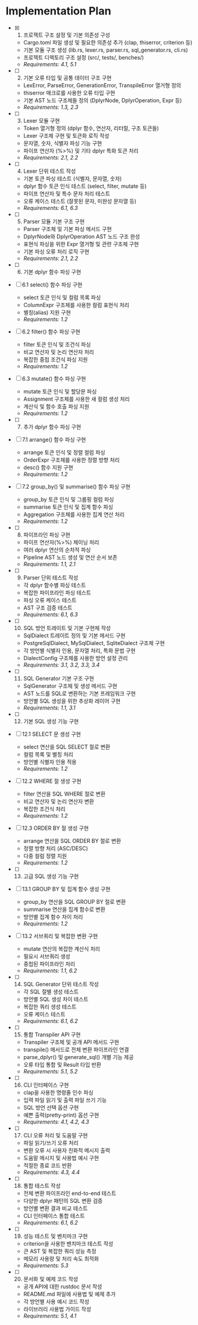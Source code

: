# Implementation Plan

- [x] 1. 프로젝트 구조 설정 및 기본 의존성 구성
  - Cargo.toml 파일 생성 및 필요한 의존성 추가 (clap, thiserror, criterion 등)
  - 기본 모듈 구조 생성 (lib.rs, lexer.rs, parser.rs, sql_generator.rs, cli.rs)
  - 프로젝트 디렉토리 구조 설정 (src/, tests/, benches/)
  - _Requirements: 4.1, 5.1_

- [ ] 2. 기본 오류 타입 및 공통 데이터 구조 구현
  - LexError, ParseError, GenerationError, TranspileError 열거형 정의
  - thiserror 매크로를 사용한 오류 타입 구현
  - 기본 AST 노드 구조체들 정의 (DplyrNode, DplyrOperation, Expr 등)
  - _Requirements: 1.3, 2.3_

- [ ] 3. Lexer 모듈 구현
  - Token 열거형 정의 (dplyr 함수, 연산자, 리터럴, 구조 토큰들)
  - Lexer 구조체 구현 및 토큰화 로직 작성
  - 문자열, 숫자, 식별자 파싱 기능 구현
  - 파이프 연산자 (%>%) 및 기타 dplyr 특화 토큰 처리
  - _Requirements: 2.1, 2.2_

- [ ] 4. Lexer 단위 테스트 작성
  - 기본 토큰 파싱 테스트 (식별자, 문자열, 숫자)
  - dplyr 함수 토큰 인식 테스트 (select, filter, mutate 등)
  - 파이프 연산자 및 특수 문자 처리 테스트
  - 오류 케이스 테스트 (잘못된 문자, 미완성 문자열 등)
  - _Requirements: 6.1, 6.3_

- [ ] 5. Parser 모듈 기본 구조 구현
  - Parser 구조체 및 기본 파싱 메서드 구현
  - DplyrNode와 DplyrOperation AST 노드 구조 완성
  - 표현식 파싱을 위한 Expr 열거형 및 관련 구조체 구현
  - 기본 파싱 오류 처리 로직 구현
  - _Requirements: 2.1, 2.2_

- [ ] 6. 기본 dplyr 함수 파싱 구현
- [ ] 6.1 select() 함수 파싱 구현
  - select 토큰 인식 및 컬럼 목록 파싱
  - ColumnExpr 구조체를 사용한 컬럼 표현식 처리
  - 별칭(alias) 지원 구현
  - _Requirements: 1.2_

- [ ] 6.2 filter() 함수 파싱 구현
  - filter 토큰 인식 및 조건식 파싱
  - 비교 연산자 및 논리 연산자 처리
  - 복잡한 중첩 조건식 파싱 지원
  - _Requirements: 1.2_

- [ ] 6.3 mutate() 함수 파싱 구현
  - mutate 토큰 인식 및 할당문 파싱
  - Assignment 구조체를 사용한 새 컬럼 생성 처리
  - 계산식 및 함수 호출 파싱 지원
  - _Requirements: 1.2_

- [ ] 7. 추가 dplyr 함수 파싱 구현
- [ ] 7.1 arrange() 함수 파싱 구현
  - arrange 토큰 인식 및 정렬 컬럼 파싱
  - OrderExpr 구조체를 사용한 정렬 방향 처리
  - desc() 함수 지원 구현
  - _Requirements: 1.2_

- [ ] 7.2 group_by() 및 summarise() 함수 파싱 구현
  - group_by 토큰 인식 및 그룹핑 컬럼 파싱
  - summarise 토큰 인식 및 집계 함수 파싱
  - Aggregation 구조체를 사용한 집계 연산 처리
  - _Requirements: 1.2_

- [ ] 8. 파이프라인 파싱 구현
  - 파이프 연산자(%>%) 체이닝 처리
  - 여러 dplyr 연산의 순차적 파싱
  - Pipeline AST 노드 생성 및 연산 순서 보존
  - _Requirements: 1.1, 2.1_

- [ ] 9. Parser 단위 테스트 작성
  - 각 dplyr 함수별 파싱 테스트
  - 복잡한 파이프라인 파싱 테스트
  - 파싱 오류 케이스 테스트
  - AST 구조 검증 테스트
  - _Requirements: 6.1, 6.3_

- [ ] 10. SQL 방언 트레이트 및 기본 구현체 작성
  - SqlDialect 트레이트 정의 및 기본 메서드 구현
  - PostgreSqlDialect, MySqlDialect, SqliteDialect 구조체 구현
  - 각 방언별 식별자 인용, 문자열 처리, 특화 문법 구현
  - DialectConfig 구조체를 사용한 방언 설정 관리
  - _Requirements: 3.1, 3.2, 3.3, 3.4_

- [ ] 11. SQL Generator 기본 구조 구현
  - SqlGenerator 구조체 및 생성 메서드 구현
  - AST 노드를 SQL로 변환하는 기본 프레임워크 구현
  - 방언별 SQL 생성을 위한 추상화 레이어 구현
  - _Requirements: 1.1, 3.1_

- [ ] 12. 기본 SQL 생성 기능 구현
- [ ] 12.1 SELECT 문 생성 구현
  - select 연산을 SQL SELECT 절로 변환
  - 컬럼 목록 및 별칭 처리
  - 방언별 식별자 인용 적용
  - _Requirements: 1.2_

- [ ] 12.2 WHERE 절 생성 구현
  - filter 연산을 SQL WHERE 절로 변환
  - 비교 연산자 및 논리 연산자 변환
  - 복잡한 조건식 처리
  - _Requirements: 1.2_

- [ ] 12.3 ORDER BY 절 생성 구현
  - arrange 연산을 SQL ORDER BY 절로 변환
  - 정렬 방향 처리 (ASC/DESC)
  - 다중 컬럼 정렬 지원
  - _Requirements: 1.2_

- [ ] 13. 고급 SQL 생성 기능 구현
- [ ] 13.1 GROUP BY 및 집계 함수 생성 구현
  - group_by 연산을 SQL GROUP BY 절로 변환
  - summarise 연산을 집계 함수로 변환
  - 방언별 집계 함수 차이 처리
  - _Requirements: 1.2_

- [ ] 13.2 서브쿼리 및 복잡한 변환 구현
  - mutate 연산의 복잡한 계산식 처리
  - 필요시 서브쿼리 생성
  - 중첩된 파이프라인 처리
  - _Requirements: 1.1, 6.2_

- [ ] 14. SQL Generator 단위 테스트 작성
  - 각 SQL 절별 생성 테스트
  - 방언별 SQL 생성 차이 테스트
  - 복잡한 쿼리 생성 테스트
  - 오류 케이스 테스트
  - _Requirements: 6.1, 6.2_

- [ ] 15. 통합 Transpiler API 구현
  - Transpiler 구조체 및 공개 API 메서드 구현
  - transpile() 메서드로 전체 변환 파이프라인 연결
  - parse_dplyr() 및 generate_sql() 개별 기능 제공
  - 오류 타입 통합 및 Result 타입 반환
  - _Requirements: 5.1, 5.2_

- [ ] 16. CLI 인터페이스 구현
  - clap을 사용한 명령줄 인수 파싱
  - 입력 파일 읽기 및 출력 파일 쓰기 기능
  - SQL 방언 선택 옵션 구현
  - 예쁜 출력(pretty-print) 옵션 구현
  - _Requirements: 4.1, 4.2, 4.3_

- [ ] 17. CLI 오류 처리 및 도움말 구현
  - 파일 읽기/쓰기 오류 처리
  - 변환 오류 시 사용자 친화적 메시지 출력
  - 도움말 메시지 및 사용법 예시 구현
  - 적절한 종료 코드 반환
  - _Requirements: 4.3, 4.4_

- [ ] 18. 통합 테스트 작성
  - 전체 변환 파이프라인 end-to-end 테스트
  - 다양한 dplyr 패턴의 SQL 변환 검증
  - 방언별 변환 결과 비교 테스트
  - CLI 인터페이스 통합 테스트
  - _Requirements: 6.1, 6.2_

- [ ] 19. 성능 테스트 및 벤치마크 구현
  - criterion을 사용한 벤치마크 테스트 작성
  - 큰 AST 및 복잡한 쿼리 성능 측정
  - 메모리 사용량 및 처리 속도 최적화
  - _Requirements: 5.3_

- [ ] 20. 문서화 및 예제 코드 작성
  - 공개 API에 대한 rustdoc 문서 작성
  - README.md 파일에 사용법 및 예제 추가
  - 각 방언별 사용 예시 코드 작성
  - 라이브러리 사용법 가이드 작성
  - _Requirements: 5.1, 4.1_
